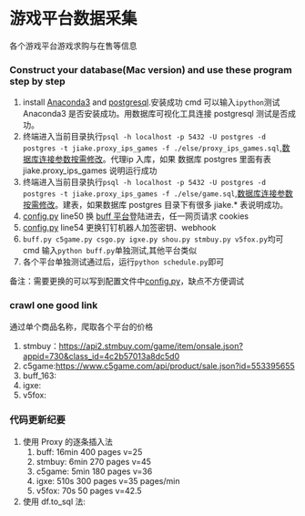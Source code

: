 游戏平台数据采集
===============
各个游戏平台游戏求购与在售等信息

### Construct your database(Mac version) and use these program step by step
1. install [Anaconda3](https://www.anaconda.com/distribution/#download-section) and [postgresql](https://www.postgresql.org/download/).安装成功 cmd 可以输入`ipython`测试Anaconda3 是否安装成功。用数据库可视化工具连接 postgresql 测试是否成功。
2. 终端进入当前目录执行`psql -h localhost -p 5432 -U postgres -d postgres -t jiake.proxy_ips_games -f ./else/proxy_ips_games.sql`,[数据库连接参数按需修改](https://blog.csdn.net/weixin_42970378/article/details/90599970)。代理ip 入库，如果 数据库 postgres 里面有表 jiake.proxy_ips_games 说明运行成功
2. 终端进入当前目录执行`psql -h localhost -p 5432 -U postgres -d postgres -t jiake.proxy_ips_games -f ./else/game.sql`,[数据库连接参数按需修改](https://blog.csdn.net/weixin_42970378/article/details/90599970)。建表，如果数据库 postgres 目录下有很多 jiake.* 表说明成功。
3. [config.py](.else/config.py) line50 换 [buff 平台](https://buff.163.com/market/?game=csgo#tab=selling&page_num=1)登陆进去，任一网页请求 cookies
4. [config.py](.else/config.py) line54 更换钉钉机器人加签密钥、webhook
5. `buff.py c5game.py csgo.py igxe.py shou.py stmbuy.py v5fox.py`均可 cmd 输入`python buff.py`单独测试,其他平台类似
6. 各个平台单独测试通过后，运行`python schedule.py`即可

备注：需要更换的可以写到配置文件中[config.py](.else/config.py)，缺点不方便调试

### crawl one good link
通过单个商品名称，爬取各个平台的价格
1. stmbuy：https://api2.stmbuy.com/game/item/onsale.json?appid=730&class_id=4c2b57013a8dc5d0
2. c5game:https://www.c5game.com/api/product/sale.json?id=553395655
3. buff_163:
4. igxe:
5. v5fox:


### 代码更新纪要
1. 使用 Proxy 的逐条插入法
    1. buff:    16min 400 pages v=25
    2. stmbuy:  6min  270 pages v=45
    3. c5game:  5min  180 pages v=36
    4. igxe:    510s  300 pages v=35 pages/min
    5. v5fox:   70s   50  pages v=42.5
2. 使用 df.to_sql 法:
